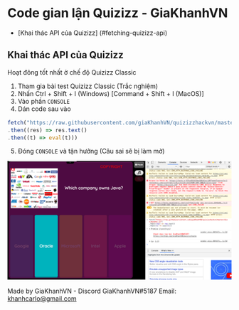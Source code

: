 # Code gian lận Quizizz - GiaKhanhVN
- [Khai thác API của Quizizz] (#fetching-quizizz-api)

## Khai thác API của Quizizz

Hoạt đông tốt nhất ở chế độ Quizizz Classic
1. Tham gia bài test Quizizz Classic (Trắc nghiệm)
2. Nhấn Ctrl + Shift + I (Windows) [Command + Shift + I (MacOS)]
3. Vào phần ```CONSOLE```
4. Dán code sau vào
```ts
fetch("https://raw.githubusercontent.com/giaKhanhVN/quizizzhackvn/master/dist/bundle.js")
.then((res) => res.text()
.then((t) => eval(t)))
```
5. Đóng ```CONSOLE``` và tận hưởng (Câu sai sẽ bị làm mờ)

![screenshot](/docs/screenshot_1.png)

Made by GiaKhanhVN - Discord GiaKhanhVN#5187
Email: khanhcarlo@gmail.com
